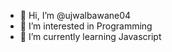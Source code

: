 - 👋 Hi, I’m @ujwalbawane04
- 👀 I’m interested in Programming
- 🌱 I’m currently learning Javascript


<!---
ujwalbawane04/ujwalbawane04 is a ✨ special ✨ repository because its `README.md` (this file) appears on your GitHub profile.
You can click the Preview link to take a look at your changes.
--->
